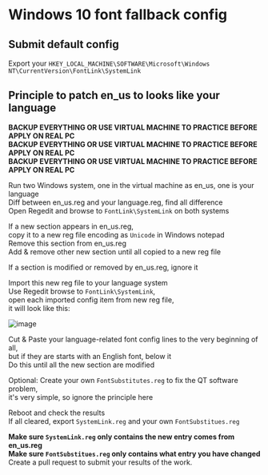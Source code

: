 # Windows 10 font fallback config

## Submit default config  
Export your `HKEY_LOCAL_MACHINE\SOFTWARE\Microsoft\Windows NT\CurrentVersion\FontLink\SystemLink`

## Principle to patch en_us to looks like your language
**BACKUP EVERYTHING OR USE VIRTUAL MACHINE TO PRACTICE BEFORE APPLY ON REAL PC**  
**BACKUP EVERYTHING OR USE VIRTUAL MACHINE TO PRACTICE BEFORE APPLY ON REAL PC**  
**BACKUP EVERYTHING OR USE VIRTUAL MACHINE TO PRACTICE BEFORE APPLY ON REAL PC**

Run two Windows system, one in the virtual machine as en_us, one is your language  
Diff between en_us.reg and your language.reg, find all difference  
Open Regedit and browse to `FontLink\SystemLink` on both systems

If a new section appears in en_us.reg,  
copy it to a new reg file encoding as `Unicode` in Windows notepad  
Remove this section from en_us.reg  
Add & remove other new section until all copied to a new reg file

If a section is modified or removed by en_us.reg, ignore it

Import this new reg file to your language system  
Use Regedit browse to `FontLink\SystemLink`,  
open each imported config item from new reg file,  
it will look like this:

![image](https://user-images.githubusercontent.com/10773245/78219225-b02e8300-74f1-11ea-8dca-b5ce31ebc3a9.png)

Cut & Paste your language-related font config lines to the very beginning of all,  
but if they are starts with an English font, below it  
Do this until all the new section are modified

Optional: Create your own `FontSubstitutes.reg` to fix the QT software problem,  
it's very simple, so ignore the principle here

Reboot and check the results  
If all cleared, export `SystemLink.reg` and your own `FontSubstitues.reg`  

**Make sure `SystemLink.reg` only contains the new entry comes from en_us.reg**  
**Make sure `FontSubstitues.reg` only contains what entry you have changed**
Create a pull request to submit your results of the work.
